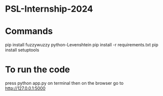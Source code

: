 # PSL-Internship-2024

# Commands
pip install fuzzywuzzy python-Levenshtein
pip install -r requirements.txt
pip install setuptools

# To run the code
press python app.py on terminal
then on the browser go to http://127.0.0.1:5000
